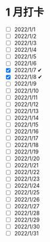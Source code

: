 # 1 月打卡

- [ ] 2022/1/1 
- [ ] 2022/1/2 
- [ ] 2022/1/3 
- [ ] 2022/1/4 
- [ ] 2022/1/5 
- [ ] 2022/1/6 
- [x] 2022/1/7 ✔
- [x] 2022/1/8 ✔
- [ ] 2022/1/9 
- [ ] 2022/1/10
- [ ] 2022/1/11
- [ ] 2022/1/12 
- [ ] 2022/1/13 
- [ ] 2022/1/14 
- [ ] 2022/1/15 
- [ ] 2022/1/16 
- [ ] 2022/1/17
- [ ] 2022/1/18
- [ ] 2022/1/19 
- [ ] 2022/1/20 
- [ ] 2022/1/21 
- [ ] 2022/1/22 
- [ ] 2022/1/23 
- [ ] 2022/1/24
- [ ] 2022/1/25
- [ ] 2022/1/26 
- [ ] 2022/1/27 
- [ ] 2022/1/28 
- [ ] 2022/1/29 
- [ ] 2022/1/30 
- [ ] 2022/1/31
